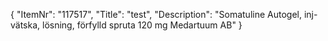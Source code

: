 {
  "ItemNr": "117517",
  "Title": "test",
  "Description": "Somatuline Autogel, inj-vätska, lösning, förfylld spruta 120 mg Medartuum AB"
}